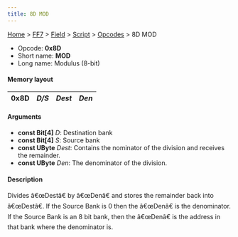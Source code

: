 ```yaml
---
title: 8D MOD
---
```


[Home](Main%20Page.md) > [FF7](FF7.md) > [Field](FF7/Field.md) > [Script](FF7/Field/Script.md) > [Opcodes](FF7/Field/Script/Opcodes.md) > 8D MOD

-   Opcode: **0x8D**
-   Short name: **MOD**
-   Long name: Modulus (8-bit)

#### Memory layout

| 0x8D | *D/S* | *Dest* | *Den* |
|------|-------|--------|-------|

#### Arguments

-   **const Bit\[4\]** *D*: Destination bank
-   **const Bit\[4\]** *S*: Source bank
-   **const UByte** *Dest*: Contains the nominator of the division and
    receives the remainder.
-   **const UByte** *Den*: The denominator of the division.

#### Description

Divides â€œDestâ€ by â€œDenâ€ and stores the remainder back into
â€œDestâ€. If the Source Bank is 0 then the â€œDenâ€ is the
denominator. If the Source Bank is an 8 bit bank, then the â€œDenâ€ is
the address in that bank where the denominator is.
